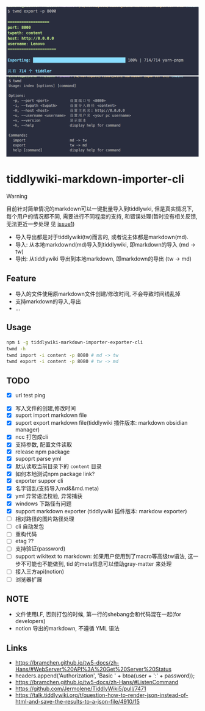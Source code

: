 ![](banner.png)
![](help.png)

# tiddlywiki-markdown-importer-cli

> [!WARNING]
> 目前针对简单情况的markdown可以一键批量导入到tiddlywki, 但是真实情况下, 每个用户的情况都不同, 需要进行不同程度的支持, 和错误处理(暂时没有相关反馈, 无法更近一步处理 见 [issue1](https://github.com/oeyoews/tiddlywiki-markdown-importer-cli/issues/1))

* 导入导出都是对于tiddlywiki(tw)而言的, 或者说主体都是markdown(md).
* 导入: 从本地markdownd(md)导入到tiddlywiki, 即markdown的导入 (md -> tw)
* 导出: 从tiddlywiki 导出到本地markdown, 即markdown的导出 (tw -> md)

## Feature

* 导入的文件使用原markdown文件创建/修改时间, 不会导致时间线乱掉
* 支持markdown的导入,导出
* ...

## Usage

```bash
npm i -g tiddlywiki-markdown-importer-exporter-cli
twmd -h
twmd import -i content -p 8080 # md -> tw
twmd export -i content -p 8080 # tw -> md
```

## TODO

* [x] url test ping
- [x] 写入文件的创建,修改时间
- [x] suport import markdown file
- [x] suport export markdown file(tiddlywiki 插件版本: markdown obsidian manager)
- [x] ncc 打包成cli
- [x] 支持参数, 配置文件读取
- [x] release npm package
- [x] supoprt parse yml
- [x] 默认读取当前目录下的 `content` 目录
- [x] 如何本地测试npm package link?
- [x] exporter suppor cli
- [x] 名字错乱(支持导入md&&md.meta)
- [x] yml 异常语法校验, 异常捕获
- [x] windows 下路径有问题
- [x] support markdown exporter (tiddlywiki 插件版本:  markdow exporter)
- [ ] 相对路径的图片路径处理
- [ ] cli 自动发包
- [ ] 重构代码
- [ ] etag ??
- [ ] 支持验证(password)
- [ ] support wikitext to markdown: 如果用户使用到了macro等高级tw语法, 这一步不可能也不能做到, tid 的meta信息可以借助gray-matter 来处理
- [ ] 接入三方api(notion)
- [ ] 浏览器扩展

## NOTE

* 文件使用LF, 否则打包的时候, 第一行的shebang会和代码混在一起(for developers)
* notion 导出的markdown, 不遵循 YML 语法

## Links

* https://bramchen.github.io/tw5-docs/zh-Hans/#WebServer%20API%3A%20Get%20Server%20Status
* headers.append('Authorization', 'Basic ' + btoa(user + ':' + password));
* https://bramchen.github.io/tw5-docs/zh-Hans/#ListenCommand
* https://github.com/Jermolene/TiddlyWiki5/pull/7471
* https://talk.tiddlywiki.org/t/question-how-to-render-json-instead-of-html-and-save-the-results-to-a-json-file/4910/15


<!-- // 针对本地太微nodejs(无密码)实例
// 写入, 导出, 更新, 查询, 删
// TODO: 需要做好条目重写的提示
// https://github.com/Jermolene/TiddlyWiki5/blob/4b56cb42983d4134715eb7fe7b083fdcc04980f0/core/modules/server/server.js#L31
// https://github.com/Jermolene/TiddlyWiki5/blob/4b56cb42983d4134715eb7fe7b083fdcc04980f0/core/modules/server/routes/put-tiddler.js -->